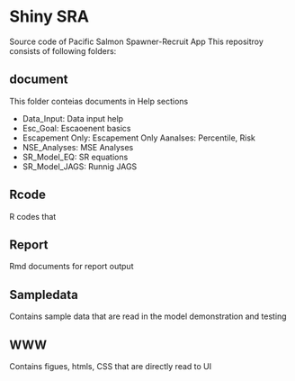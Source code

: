 # Shiny SRA
Source code of Pacific Salmon Spawner-Recruit App
This repositroy consists of following folders: 
## document
This folder conteias documents in Help sections
*  Data_Input: Data input help
*  Esc_Goal: Escaoenent basics 
*  Escapement Only: Escapement Only Aanalses: Percentile, Risk
*  NSE_Analyses: MSE Analyses
*  SR_Model_EQ: SR equations
*  SR_Model_JAGS:  Runnig JAGS
## Rcode
R codes that 
## Report 
Rmd documents for report output 
## Sampledata
Contains sample data that are read in the model demonstration and testing
## WWW 
Contains figues, htmls, CSS that are directly read to UI 

